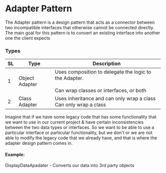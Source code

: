 # Adapter Pattern
The Adapter pattern is a design pattern that acts as a connector between two incompatible interfaces that otherwise cannot be connected directly. The main goal for this pattern is to convert an existing interface into another one the client expects

### Types
| SL | Type | Description                                                                                              |
|----|------|----------------------------------------------------------------------------------------------------------|
| 1  |    Object Adapter    | Uses composition to delegate the logic to the Adapter.<br/><br/> Can wrap classes or interfaces, or both |
| 2  |    Class Adapter    | Uses inheritance and can only wrap a class <br/> Can only wrap a class                                   |


Imagine that if we have some legacy code that has some functionality that we want to use
in our current project & have certain inconsistencies between the two data types or
interfaces.
So we want to be able to use a particular interface or particular functionality, but we don't or we
are not able to modify the legacy code that we already have, and that is where the adapter design pattern
comes in.

#### Example:
DisplayDataApadater - Converts our data into 3rd party objects